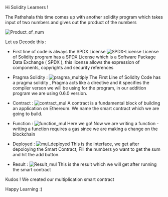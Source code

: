 Hi Solidity Learners ! 

The Pathshala this time comes up with another solidity program which takes input of two numbers and gives out the product of the numbers 

![Product_of_num](https://user-images.githubusercontent.com/89985553/193464088-09a4a85b-23a5-438e-88c4-ea95683bc065.png)

Let us Decode this :

- First line of code is always the SPDX License 
![SPDX-License](https://user-images.githubusercontent.com/89985553/193464211-712d633a-3c74-4937-99ad-54186c3c59ad.png)
License of Solidity program has a SPDX License which is a Software Package Data Exchange ( SPDX ), this license allows the expression of components, copyrights and security references 

- Pragma Solidity :
![pragma_multiply](https://user-images.githubusercontent.com/89985553/193464467-baf25133-4461-4089-a43e-789729491af5.png)
The First Line of Solidity Code has a pragma solidity , Pragma acts like a directive and it specifies the compiler verson we will be using for the program, in our addition program we are using 0.6.0 version. 

- Contract : 
![contract_mul](https://user-images.githubusercontent.com/89985553/193464488-2380b092-844b-4820-94c2-374cc0e43a3a.png)
A contract is a fundamental block of building an application on Ethereum. We name the smart contract which we are going to build. 

- Function :
![function_mul](https://user-images.githubusercontent.com/89985553/193464548-a582ba2a-eb1e-4670-b14c-1d81cf8c39c5.png)
Here we go! 
Now we are writing a function - writing a function requires a gas since we are making a change on the blockchain 

- Deployed :
![mul_deployed](https://user-images.githubusercontent.com/89985553/193464570-b83b2209-3744-47c4-9ebc-13070361b149.png)
This is the interface, we get after depoloying the Smart Contract, Fill the numbers yo want to get the sum and hit the add button. 

- Result :
![Result_mul](https://user-images.githubusercontent.com/89985553/193464578-52c746a1-290b-4559-bf01-bfa821596474.png)
This is the result which we will get after running the smart contract 

Kudos ! We created our multiplication smart contract 

Happy Learning :) 
